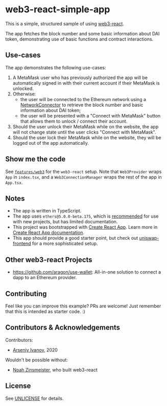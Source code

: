 # web3-react-simple-app

This is a simple, structured sample of using [web3-react](https://github.com/NoahZinsmeister/web3-react).

The app fetches the block number and some basic information about DAI token, demonstrating use of basic functions and contract interactions.

## Use-cases

The app demonstrates the following use-cases:

1. A MetaMask user who has previously authorized the app will be automatically signed in with their current account if their MetaMask is unlocked.
2. Otherwise:
    * the user will be connected to the Ethereum network using a [NetworkConnector](https://github.com/NoahZinsmeister/web3-react/blob/v6/docs/connectors/network.md) to retrieve the block number and basic information about DAI token;
    * the user will be presented with a "Connect with MetaMask" button that allows them to unlock / connect their account.
3. Should the user unlock their MetaMask while on the website, the app will not change state until the user clicks "Connect with MetaMask".
4. Should the user lock their MetaMask while on the website, they will be logged out of the app automatically.

## Show me the code

See [`features/web3`](src/features/web3) for the `web3-react` setup. Note that `Web3Provider` wraps `App` in `index.tsx`, and a `Web3ConnectionManager` wraps the rest of the app in `App.tsx`.

## Notes

* The app is written in TypeScript.
* The app uses `ethers@5.0.0-beta.175`, which is [recommended](https://github.com/ethers-io/ethers.js/tree/ethers-v5-beta#the-ethers-project) for use with new projects, but has limited documentation.
* This project was bootstrapped with [Create React App](https://github.com/facebook/create-react-app). Learn more in [Create React App documentation](https://facebook.github.io/create-react-app/docs/getting-started).
* This app should provide a good starter point, but check out [uniswap-frontend](https://github.com/Uniswap/uniswap-frontend) for a more sophisticated setup.

## Other web3-react Projects
* https://github.com/aragon/use-wallet: All-in-one solution to connect a dapp to an Ethereum provider.

## Contributing
Feel like you can improve this example? PRs are welcome! Just remember that this is intended as starter code. :)

## Contributors & Acknowledgements

Contributors:
* [Arseniy Ivanov](https://github.com/freeatnet), 2020

Wouldn't be possible without:
* [Noah Zinsmeister](https://github.com/NoahZinsmeister), who built web3-react


## License

See [UNLICENSE](UNLICENSE) for details.
